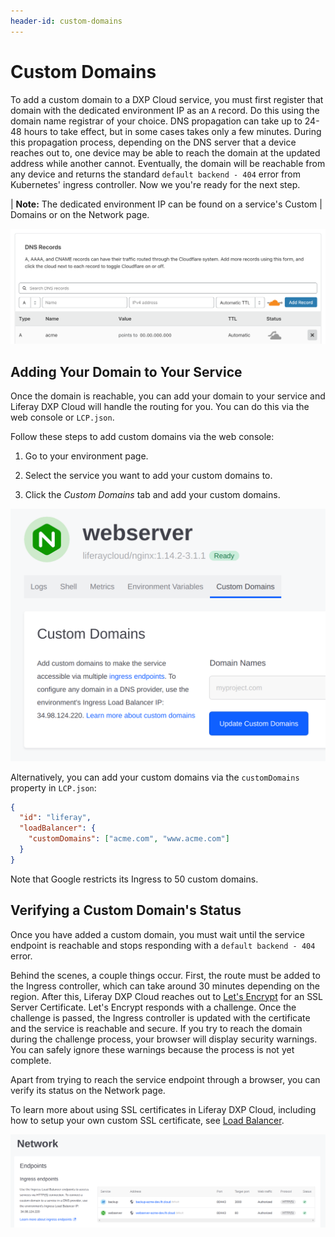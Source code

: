 ```yaml
---
header-id: custom-domains
---
```


# Custom Domains

To add a custom domain to a DXP Cloud service, you must first register that 
domain with the dedicated environment IP as an `A` record. Do this using the 
domain name registrar of your choice. DNS propagation can take up to 24-48 hours 
to take effect, but in some cases takes only a few minutes. During this 
propagation process, depending on the DNS server that a device reaches out to, 
one device may be able to reach the domain at the updated address while another 
cannot. Eventually, the domain will be reachable from any device and returns the 
standard `default backend - 404` error from Kubernetes' ingress controller. Now 
we you're ready for the next step. 

| **Note:** The dedicated environment IP can be found on a service's Custom 
| Domains or on the Network page. 

![Figure 1: This example uses Cloudflare as a domain name registrar to create DNS records.](../../images/dns-records.png)

## Adding Your Domain to Your Service

Once the domain is reachable, you can add your domain to your service and 
Liferay DXP Cloud will handle the routing for you. You can do this via the web 
console or `LCP.json`. 

Follow these steps to add custom domains via the web console: 

1.  Go to your environment page. 

2.  Select the service you want to add your custom domains to. 

3.  Click the *Custom Domains* tab and add your custom domains. 

![Figure 2: Use the service's Custom Domains tab to add your domains.](../../images/custom-domains.png)

Alternatively, you can add your custom domains via the `customDomains` property 
in `LCP.json`: 

```json
{
  "id": "liferay",
  "loadBalancer": {
    "customDomains": ["acme.com", "www.acme.com"]
  }
}
```

Note that Google restricts its Ingress to 50 custom domains. 

## Verifying a Custom Domain's Status

Once you have added a custom domain, you must wait until the service endpoint is 
reachable and stops responding with a `default backend - 404` error. 

Behind the scenes, a couple things occur. First, the route must be added to the 
Ingress controller, which can take around 30 minutes depending on the region. 
After this, Liferay DXP Cloud reaches out to 
[Let's Encrypt](https://letsencrypt.org/) 
for an SSL Server Certificate. Let's Encrypt responds with a challenge. Once the 
challenge is passed, the Ingress controller is updated with the certificate and 
the service is reachable and secure. If you try to reach the domain during the 
challenge process, your browser will display security warnings. You can safely 
ignore these warnings because the process is not yet complete. 

Apart from trying to reach the service endpoint through a browser, you can 
verify its status on the Network page. 

To learn more about using SSL certificates in Liferay DXP Cloud, including 
how to setup your own custom SSL certificate, see 
[Load Balancer](/docs/-/knowledge_base/dxp-cloud/load-balancer). 

![Figure 3: View all your endpoints and custom domains on the Network page.](../../images/custom-domains-status.png)
